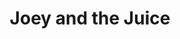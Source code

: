 ---
layout: post
title:  "Joey and the Juice"
description: "Good times and casual dining with a twist go hand-in-hand at the new eat-in destination, Blackwood Pantry where staff treat you like best mates and the kitchen team are always creating something special. And something special is what you get when 3 mates from the Shire put their heads and talents together to create a place especially for those looking for a great time."
address: "5/33 Surf Ln, Cronulla NSW 2230"
image: http://www.blackwoodpantry.com.au/wp-content/themes/blackwood_pantry/images/pantry_3.jpg
link: https://squareup.com/gift/44EMK28RAJF4E/order
---